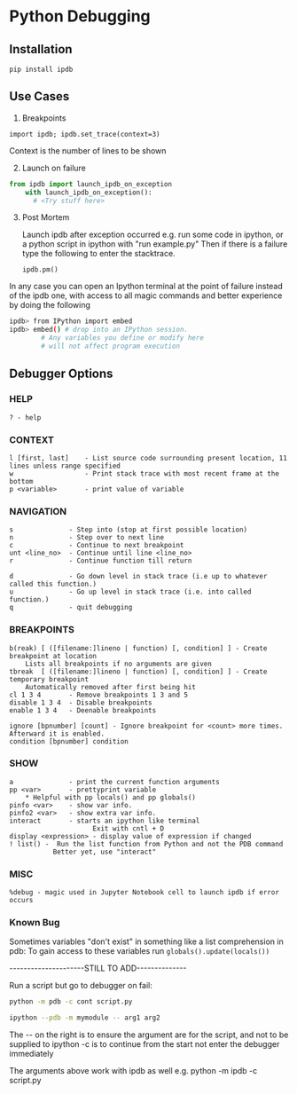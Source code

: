 # Python Debugging

## Installation
    pip install ipdb

## Use Cases
1. Breakpoints

`import ipdb; ipdb.set_trace(context=3)`

Context is the number of lines to be shown

2. Launch on failure
```python
from ipdb import launch_ipdb_on_exception
    with launch_ipdb_on_exception():
      # <Try stuff here>
```

3) Post Mortem

    Launch ipdb after exception occurred
    e.g. run some code in ipython, or a python script in ipython with "run example.py"
    Then if there is a failure type the following to enter the stacktrace.

    `ipdb.pm()`

In any case you can open an Ipython terminal at the point of failure 
instead of the ipdb one, with access to all magic commands and better
experience by doing the following

```bash
ipdb> from IPython import embed
ipdb> embed() # drop into an IPython session.
        # Any variables you define or modify here
        # will not affect program execution
```

## Debugger Options
### HELP
    ? - help

### CONTEXT
    l [first, last]    - List source code surrounding present location, 11 lines unless range specified
    w                  - Print stack trace with most recent frame at the bottom
    p <variable>       - print value of variable 

### NAVIGATION
    s              - Step into (stop at first possible location)
    n              - Step over to next line
    c              - Continue to next breakpoint
    unt <line_no>  - Continue until line <line_no>
    r              - Continue function till return 

    d              - Go down level in stack trace (i.e up to whatever called this function.)
    u              - Go up level in stack trace (i.e. into called function.)
    q              - quit debugging

### BREAKPOINTS
    b(reak) [ ([filename:]lineno | function) [, condition] ] - Create breakpoint at location
        Lists all breakpoints if no arguments are given
    tbreak  [ ([filename:]lineno | function) [, condition] ] - Create temporary breakpoint 
        Automatically removed after first being hit
    cl 1 3 4       - Remove breakpoints 1 3 and 5
    disable 1 3 4  - Disable breakpoints
    enable 1 3 4   - Deenable breakpoints

    ignore [bpnumber] [count] - Ignore breakpoint for <count> more times. Afterward it is enabled.
    condition [bpnumber] condition

### SHOW
    a              - print the current function arguments
    pp <var>       - prettyprint variable
        * Helpful with pp locals() and pp globals()
    pinfo <var>    - show var info.
    pinfo2 <var>   - show extra var info.
    interact       - starts an ipython like terminal
                         Exit with cntl + D 
    display <expression> - display value of expression if changed
    ! list() -  Run the list function from Python and not the PDB command
               Better yet, use "interact"


### MISC

    %debug - magic used in Jupyter Notebook cell to launch ipdb if error occurs


### Known Bug
Sometimes variables "don't exist" in something like a list comprehension in pdb:
To gain access to these variables run `globals().update(locals())`

---------------------STILL TO ADD--------------

Run a script but go to debugger on fail:
```bash
python -m pdb -c cont script.py
```

```bash
ipython --pdb -m mymodule -- arg1 arg2
```
The -- on the right is to ensure the argument are for the script, and not to be supplied to ipython
-c is to continue from the start not enter the debugger immediately

The arguments above work with ipdb as well e.g. python -m ipdb -c script.py